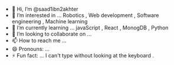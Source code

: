 - 👋 Hi, I’m @saad1ibn2akhter
- 👀 I’m interested in ... Robotics , Web development , Software engineering , Machine learning
- 🌱 I’m currently learning ... javaScript , React , MonogDB , Python
- 💞️ I’m looking to collaborate on ...
- 📫 How to reach me ...
- 😄 Pronouns: ...
- ⚡ Fun fact: ... I can't type without looking at the keyboard  .

<!---
saad1ibn2akhter/saad1ibn2akhter is a ✨ special ✨ repository because its `README.md` (this file) appears on your GitHub profile.
You can click the Preview link to take a look at your changes.
--->
